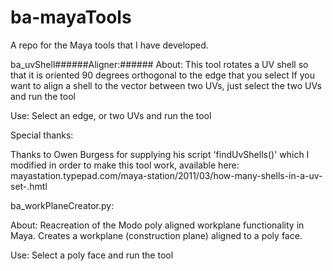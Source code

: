 # ba-mayaTools

A repo for the Maya tools that I have developed.

ba_uvShell######Aligner:######
About:
This tool rotates a UV shell so that it is oriented 90 degrees orthogonal to the edge that you select
If you want to align a shell to the vector between two UVs, just select the two UVs and run the tool
 
Use:
Select an edge, or two UVs and run the tool
 
Special thanks:

Thanks to Owen Burgess for supplying his script 'findUvShells()' which I modified in order to make this tool work,
available here: mayastation.typepad.com/maya-station/2011/03/how-many-shells-in-a-uv-set-.hmtl

ba_workPlaneCreator.py:
 
About:
Reacreation of the Modo poly aligned workplane functionality in Maya. Creates a workplane (construction plane) aligned to a poly face.
 
Use:
Select a poly face and run the tool
